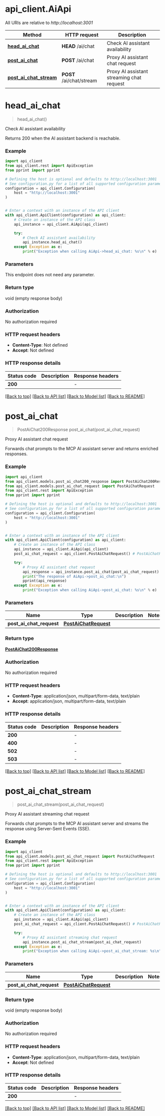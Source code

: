# api_client.AiApi

All URIs are relative to *http://localhost:3001*

Method | HTTP request | Description
------------- | ------------- | -------------
[**head_ai_chat**](AiApi.md#head_ai_chat) | **HEAD** /ai/chat | Check AI assistant availability
[**post_ai_chat**](AiApi.md#post_ai_chat) | **POST** /ai/chat | Proxy AI assistant chat request
[**post_ai_chat_stream**](AiApi.md#post_ai_chat_stream) | **POST** /ai/chat/stream | Proxy AI assistant streaming chat request


# **head_ai_chat**
> head_ai_chat()

Check AI assistant availability

Returns 200 when the AI assistant backend is reachable.

### Example


```python
import api_client
from api_client.rest import ApiException
from pprint import pprint

# Defining the host is optional and defaults to http://localhost:3001
# See configuration.py for a list of all supported configuration parameters.
configuration = api_client.Configuration(
    host = "http://localhost:3001"
)


# Enter a context with an instance of the API client
with api_client.ApiClient(configuration) as api_client:
    # Create an instance of the API class
    api_instance = api_client.AiApi(api_client)

    try:
        # Check AI assistant availability
        api_instance.head_ai_chat()
    except Exception as e:
        print("Exception when calling AiApi->head_ai_chat: %s\n" % e)
```



### Parameters

This endpoint does not need any parameter.

### Return type

void (empty response body)

### Authorization

No authorization required

### HTTP request headers

 - **Content-Type**: Not defined
 - **Accept**: Not defined

### HTTP response details

| Status code | Description | Response headers |
|-------------|-------------|------------------|
**200** |  |  -  |

[[Back to top]](#) [[Back to API list]](../README.md#documentation-for-api-endpoints) [[Back to Model list]](../README.md#documentation-for-models) [[Back to README]](../README.md)

# **post_ai_chat**
> PostAiChat200Response post_ai_chat(post_ai_chat_request)

Proxy AI assistant chat request

Forwards chat prompts to the MCP AI assistant server and returns enriched responses.

### Example


```python
import api_client
from api_client.models.post_ai_chat200_response import PostAiChat200Response
from api_client.models.post_ai_chat_request import PostAiChatRequest
from api_client.rest import ApiException
from pprint import pprint

# Defining the host is optional and defaults to http://localhost:3001
# See configuration.py for a list of all supported configuration parameters.
configuration = api_client.Configuration(
    host = "http://localhost:3001"
)


# Enter a context with an instance of the API client
with api_client.ApiClient(configuration) as api_client:
    # Create an instance of the API class
    api_instance = api_client.AiApi(api_client)
    post_ai_chat_request = api_client.PostAiChatRequest() # PostAiChatRequest | 

    try:
        # Proxy AI assistant chat request
        api_response = api_instance.post_ai_chat(post_ai_chat_request)
        print("The response of AiApi->post_ai_chat:\n")
        pprint(api_response)
    except Exception as e:
        print("Exception when calling AiApi->post_ai_chat: %s\n" % e)
```



### Parameters


Name | Type | Description  | Notes
------------- | ------------- | ------------- | -------------
 **post_ai_chat_request** | [**PostAiChatRequest**](PostAiChatRequest.md)|  | 

### Return type

[**PostAiChat200Response**](PostAiChat200Response.md)

### Authorization

No authorization required

### HTTP request headers

 - **Content-Type**: application/json, multipart/form-data, text/plain
 - **Accept**: application/json, multipart/form-data, text/plain

### HTTP response details

| Status code | Description | Response headers |
|-------------|-------------|------------------|
**200** |  |  -  |
**400** |  |  -  |
**502** |  |  -  |
**503** |  |  -  |

[[Back to top]](#) [[Back to API list]](../README.md#documentation-for-api-endpoints) [[Back to Model list]](../README.md#documentation-for-models) [[Back to README]](../README.md)

# **post_ai_chat_stream**
> post_ai_chat_stream(post_ai_chat_request)

Proxy AI assistant streaming chat request

Forwards chat prompts to the MCP AI assistant server and streams the response using Server-Sent Events (SSE).

### Example


```python
import api_client
from api_client.models.post_ai_chat_request import PostAiChatRequest
from api_client.rest import ApiException
from pprint import pprint

# Defining the host is optional and defaults to http://localhost:3001
# See configuration.py for a list of all supported configuration parameters.
configuration = api_client.Configuration(
    host = "http://localhost:3001"
)


# Enter a context with an instance of the API client
with api_client.ApiClient(configuration) as api_client:
    # Create an instance of the API class
    api_instance = api_client.AiApi(api_client)
    post_ai_chat_request = api_client.PostAiChatRequest() # PostAiChatRequest | 

    try:
        # Proxy AI assistant streaming chat request
        api_instance.post_ai_chat_stream(post_ai_chat_request)
    except Exception as e:
        print("Exception when calling AiApi->post_ai_chat_stream: %s\n" % e)
```



### Parameters


Name | Type | Description  | Notes
------------- | ------------- | ------------- | -------------
 **post_ai_chat_request** | [**PostAiChatRequest**](PostAiChatRequest.md)|  | 

### Return type

void (empty response body)

### Authorization

No authorization required

### HTTP request headers

 - **Content-Type**: application/json, multipart/form-data, text/plain
 - **Accept**: Not defined

### HTTP response details

| Status code | Description | Response headers |
|-------------|-------------|------------------|
**200** |  |  -  |

[[Back to top]](#) [[Back to API list]](../README.md#documentation-for-api-endpoints) [[Back to Model list]](../README.md#documentation-for-models) [[Back to README]](../README.md)

